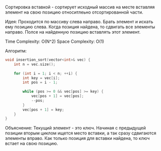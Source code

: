 Сортировка вставкой - сортирует исходный массив на месте вставляя элемент на свою позицию относитлеьно отсортированной части.
 
Идея: Проходится по массиву слева направо. Брать элемент и искать ему позицию слева. Когда позиция найдена, то сдвигать все элементы направо. Полсе на найденную позицию вставлять этот элемент.

Time Complexity: O(N^2)
Space Complexity: O(1)

Алгоритм:
```cpp
void insertion_sort(vector<int>& vec) {
	int n = vec.size();
	
    for (int i = 1; i < n; ++i) {
        int key = vec[i];
        int pos = i - 1;
        
        while (pos >= 0 && vec[pos] >= key) {
            vec[pos + 1] = vec[pos];
            --pos;
        }
        vec[pos + 1] = key;
    }
}
```
Объяснение: Текущий элемент - это ключ. Начиная с предыдущей позиции вторым циклом ищется место вставки, а так сразу сдвигаются элементы вправо. Как только позиция для вставки найдена, то ключ встает на свою позицию.
